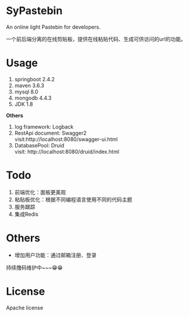 # SyPastebin
An online light Pastebin for developers.

一个前后端分离的在线剪贴板，提供在线粘贴代码、生成可供访问的url的功能。

# Usage
1. springboot 2.4.2
2. maven 3.6.3
3. mysql 8.0
4. mongodb 4.4.3
5. JDK 1.8

**Others**
1. log framework: Logback
2. RestApi document: Swagger2  
visit:http://localhost:8080/swagger-ui.html
3. DatabasePool: Druid  
visit: http://localhost:8080/druid/index.html



# Todo
1. 前端优化：面板更美观
2. 粘贴板优化：根据不同编程语言使用不同的代码主题
3. 服务跟踪
4. 集成Redis

# Others
* 增加用户功能：通过邮箱注册、登录

持续撸码维护中~~~😁😁

# License
Apache license